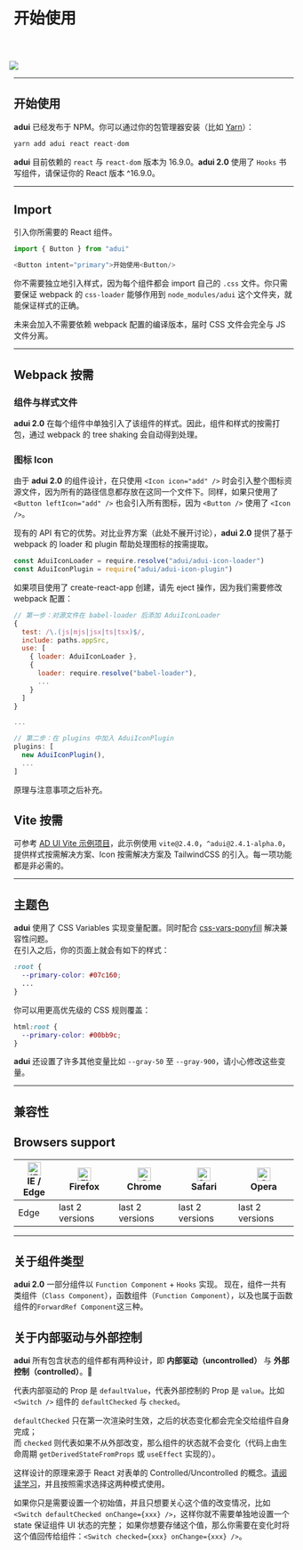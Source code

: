 # 开始使用

<div>
<img src="https://wxa.wxs.qq.com/mpweb/delivery/legacy/wxadtouch/upload/t1/od834zef_52939fc6.png" style="margin:40px 0 0 -8px; background-color: #fcfcfc; box-shadow: none;" />
</div>

---

## 开始使用

**adui** 已经发布于 NPM。你可以通过你的包管理器安装（比如 [Yarn](https://yarnpkg.com)）：

```js
yarn add adui react react-dom
```

**adui** 目前依赖的 `react` 与 `react-dom` 版本为 16.9.0。**adui 2.0** 使用了 `Hooks` 书写组件，请保证你的 React 版本 ^16.9.0。

---

## Import

引入你所需要的 React 组件。

```js
import { Button } from "adui"

<Button intent="primary">开始使用<Button/>
```

你不需要独立地引入样式，因为每个组件都会 import 自己的 `.css` 文件。你只需要保证 webpack 的 `css-loader` 能够作用到 `node_modules/adui` 这个文件夹，就能保证样式的正确。

未来会加入不需要依赖 webpack 配置的编译版本，届时 CSS 文件会完全与 JS 文件分离。

---

## Webpack 按需

### 组件与样式文件

**adui 2.0** 在每个组件中单独引入了该组件的样式。因此，组件和样式的按需打包，通过 webpack 的 tree shaking 会自动得到处理。

### 图标 Icon

由于 **adui 2.0** 的组件设计，在只使用 `<Icon icon="add" />` 时会引入整个图标资源文件，因为所有的路径信息都存放在这同一个文件下。同样，如果只使用了 `<Button leftIcon="add" />` 也会引入所有图标，因为 `<Button />` 使用了 `<Icon />`。

现有的 API 有它的优势。对比业界方案（此处不展开讨论），**adui 2.0** 提供了基于 webpack 的 loader 和 plugin 帮助处理图标的按需提取。

```js
const AduiIconLoader = require.resolve("adui/adui-icon-loader")
const AduiIconPlugin = require("adui/adui-icon-plugin")
```

如果项目使用了 create-react-app 创建，请先 eject 操作，因为我们需要修改 webpack 配置：

```js
// 第一步：对源文件在 babel-loader 后添加 AduiIconLoader
{
  test: /\.(js|mjs|jsx|ts|tsx)$/,
  include: paths.appSrc,
  use: [
    { loader: AduiIconLoader },
    {
      loader: require.resolve("babel-loader"),
      ...
    }
  ]
}

...

// 第二步：在 plugins 中加入 AduiIconPlugin
plugins: [
  new AduiIconPlugin(),
  ...
]
```
原理与注意事项之后补充。

## Vite 按需

可参考 [AD UI Vite 示例项目](https://git.woa.com/wxad-design/vite-adui-example)，此示例使用 `vite@2.4.0`，`^adui@2.4.1-alpha.0`，提供样式按需解决方案、Icon 按需解决方案及 TailwindCSS 的引入。每一项功能都是非必需的。

---

## 主题色

**adui** 使用了 CSS Variables 实现变量配置。同时配合 [css-vars-ponyfill](https://github.com/jhildenbiddle/css-vars-ponyfill) 解决兼容性问题。  
在引入之后，你的页面上就会有如下的样式：

```css
:root {
  --primary-color: #07c160;
  ...
}
```

你可以用更高优先级的 CSS 规则覆盖：

```css
html:root {
  --primary-color: #00bb9c;
}
```

**adui** 还设置了许多其他变量比如 `--gray-50` 至 `--gray-900`，请小心修改这些变量。

---

## 兼容性

## Browsers support

| [<img style="display: inline-block;margin: 0;width: 24px;height: 24px; border-radius: 0;box-shadow: none;" src="https://raw.githubusercontent.com/alrra/browser-logos/master/src/edge/edge_48x48.png" alt="IE / Edge" width="24px" height="24px" />](http://godban.github.io/browsers-support-badges/)</br>IE / Edge | [<img style="display: inline-block;margin: 0;width: 24px;height: 24px; border-radius: 0;box-shadow: none;" src="https://raw.githubusercontent.com/alrra/browser-logos/master/src/firefox/firefox_48x48.png" alt="Firefox" width="24px" height="24px" />](http://godban.github.io/browsers-support-badges/)</br>Firefox | [<img style="display: inline-block;margin: 0;width: 24px;height: 24px; border-radius: 0;box-shadow: none;" src="https://raw.githubusercontent.com/alrra/browser-logos/master/src/chrome/chrome_48x48.png" alt="Chrome" width="24px" height="24px" />](http://godban.github.io/browsers-support-badges/)</br>Chrome | [<img style="display: inline-block;margin: 0;width: 24px;height: 24px; border-radius: 0;box-shadow: none;" src="https://raw.githubusercontent.com/alrra/browser-logos/master/src/safari/safari_48x48.png" alt="Safari" width="24px" height="24px" />](http://godban.github.io/browsers-support-badges/)</br>Safari | [<img style="display: inline-block;margin: 0;width: 24px;height: 24px; border-radius: 0;box-shadow: none;" src="https://raw.githubusercontent.com/alrra/browser-logos/master/src/opera/opera_48x48.png" alt="Opera" width="24px" height="24px" />](http://godban.github.io/browsers-support-badges/)</br>Opera |
| -------------------------------------------------------------------------------------------------------------------------------------------------------------------------------------------------------------------------------------------------------------------------------------------------------------------- | ---------------------------------------------------------------------------------------------------------------------------------------------------------------------------------------------------------------------------------------------------------------------------------------------------------------------- | ------------------------------------------------------------------------------------------------------------------------------------------------------------------------------------------------------------------------------------------------------------------------------------------------------------------ | ------------------------------------------------------------------------------------------------------------------------------------------------------------------------------------------------------------------------------------------------------------------------------------------------------------------ | -------------------------------------------------------------------------------------------------------------------------------------------------------------------------------------------------------------------------------------------------------------------------------------------------------------- |
| Edge                                                                                                                                                                                                                                                                                                                 | last 2 versions                                                                                                                                                                                                                                                                                                        | last 2 versions                                                                                                                                                                                                                                                                                                    | last 2 versions                                                                                                                                                                                                                                                                                                    | last 2 versions                                                                                                                                                                                                                                                                                                |

---

## 关于组件类型

**adui 2.0** 一部分组件以 `Function Component` + `Hooks` 实现。
现在，组件一共有 类组件（`Class Component`），函数组件（`Function Component`），以及也属于函数组件的`ForwardRef Component`这三种。

## 关于内部驱动与外部控制

**adui** 所有包含状态的组件都有两种设计，即 **内部驱动（uncontrolled）** 与 **外部控制（controlled）**。

代表内部驱动的 Prop 是 `defaultValue`，代表外部控制的 Prop 是 `value`。比如 `<Switch />` 组件的 `defaultChecked` 与 `checked`。

`defaultChecked` 只在第一次渲染时生效，之后的状态变化都会完全交给组件自身完成；  
而 `checked` 则代表如果不从外部改变，那么组件的状态就不会变化（代码上由生命周期 `getDerivedStateFromProps` 或 `useEffect` 实现的）。

这样设计的原理来源于 React 对表单的 Controlled/Uncontrolled 的概念。[请阅读学习](https://reactjs.org/docs/forms.html#controlled-components)，并且按照需求选择这两种模式使用。

如果你只是需要设置一个初始值，并且只想要关心这个值的改变情况，比如 `<Switch defaultChecked onChange={xxx} />`，这样你就不需要单独地设置一个 state 保证组件 UI 状态的完整；
如果你想要存储这个值，那么你需要在变化时将这个值回传给组件：`<Switch checked={xxx} onChange={xxx} />`。
